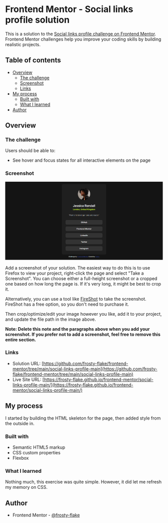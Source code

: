 # Frontend Mentor - Social links profile solution

This is a solution to the [Social links profile challenge on Frontend Mentor](https://www.frontendmentor.io/challenges/social-links-profile-UG32l9m6dQ). Frontend Mentor challenges help you improve your coding skills by building realistic projects. 

## Table of contents

- [Overview](#overview)
  - [The challenge](#the-challenge)
  - [Screenshot](#screenshot)
  - [Links](#links)
- [My process](#my-process)
  - [Built with](#built-with)
  - [What I learned](#what-i-learned)
- [Author](#author)

## Overview

### The challenge

Users should be able to:

- See hover and focus states for all interactive elements on the page

### Screenshot

![](screenshot.png)

Add a screenshot of your solution. The easiest way to do this is to use Firefox to view your project, right-click the page and select "Take a Screenshot". You can choose either a full-height screenshot or a cropped one based on how long the page is. If it's very long, it might be best to crop it.

Alternatively, you can use a tool like [FireShot](https://getfireshot.com/) to take the screenshot. FireShot has a free option, so you don't need to purchase it. 

Then crop/optimize/edit your image however you like, add it to your project, and update the file path in the image above.

**Note: Delete this note and the paragraphs above when you add your screenshot. If you prefer not to add a screenshot, feel free to remove this entire section.**

### Links

- Solution URL: [https://github.com/frosty-flake/frontend-mentor/tree/main/social-links-profile-main](https://github.com/frosty-flake/frontend-mentor/tree/main/social-links-profile-main)
- Live Site URL: [https://frosty-flake.github.io/frontend-mentor/social-links-profile-main/](https://frosty-flake.github.io/frontend-mentor/social-links-profile-main/)

## My process

I started by building the HTML skeleton for the page, then added style from the outside in.

### Built with

- Semantic HTML5 markup
- CSS custom properties
- Flexbox

### What I learned

Nothing much, this exercise was quite simple. However, it did let me refresh my memory on CSS.

## Author

- Frontend Mentor - [@frosty-flake](https://www.frontendmentor.io/profile/frosty-flake)
